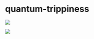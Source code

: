 # quantum-trippiness



![](https://media.giphy.com/media/rIFaJzkePEz09MYVL6/giphy.gif)


![](https://media.giphy.com/media/yTzfG7fzIz5brTBDLY/giphy.gif)
